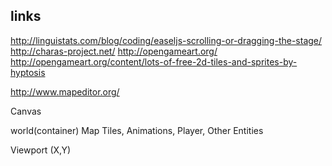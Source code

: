 ## links
http://linguistats.com/blog/coding/easeljs-scrolling-or-dragging-the-stage/
http://charas-project.net/
http://opengameart.org/
    http://opengameart.org/content/lots-of-free-2d-tiles-and-sprites-by-hyptosis

http://www.mapeditor.org/

Canvas

world(container)
  Map Tiles, Animations, Player, Other Entities
  
Viewport (X,Y)


